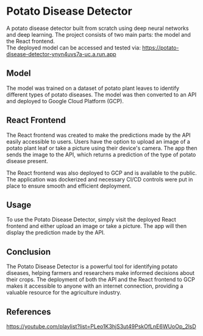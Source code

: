 # Potato Disease Detector
A potato disease detector built from scratch using deep neural networks and deep learning. The project consists of two main parts: the model and the React frontend.<br/>
The deployed model can be accessed and tested via: https://potato-disease-detector-ynyn4uvs7a-uc.a.run.app

## Model
The model was trained on a dataset of potato plant leaves to identify different types of potato diseases. The model was then converted to an API and deployed to Google Cloud Platform (GCP).

## React Frontend
The React frontend was created to make the predictions made by the API easily accessible to users. Users have the option to upload an image of a potato plant leaf or take a picture using their device's camera. The app then sends the image to the API, which returns a prediction of the type of potato disease present.

The React frontend was also deployed to GCP and is available to the public. The application was dockerized and necessary CI/CD controls were put in place to ensure smooth and efficient deployment.

## Usage
To use the Potato Disease Detector, simply visit the deployed React frontend and either upload an image or take a picture. The app will then display the prediction made by the API.

## Conclusion
The Potato Disease Detector is a powerful tool for identifying potato diseases, helping farmers and researchers make informed decisions about their crops. The deployment of both the API and the React frontend to GCP makes it accessible to anyone with an internet connection, providing a valuable resource for the agriculture industry.

## References
https://youtube.com/playlist?list=PLeo1K3hjS3ut49PskOfLnE6WUoOp_2lsD
